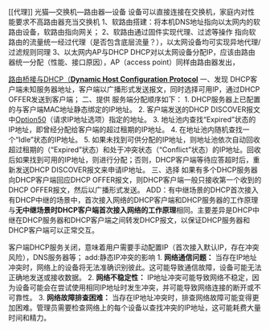 [[代理]]
光猫—交换机—路由器—设备 
	设备可以直接连接在交换机，家庭内对性能要求不高路由器充当交换机
1、软路由搭建：将本机DNS地址指向以太网内的软路由设备，软路由指向网关；
2、软路由通过固件实现代理、过滤等操作
	指向软路由的流量统一经过代理（是否包含底层流量？），以太网设备均可实现异地代理/
	过滤规则同理
3、以太网内AP与DHCP
	DHCP对以太网设备分配IP，应该由路由器统一分配（性能、接口原因），AP（access point）同样由路由器发出，


[路由桥接与DHCP（**Dynamic Host Configuration Protocol**](https://info.support.huawei.com/info-finder/encyclopedia/zh/DHCP.html)
	一、发现
		DHCP客户端未知服务器地址，客户端以广播形式发送报文，同时选择可用IP，通过DHCP OFFER发送到客户端；
	二、提供
		服务端分配顺序如下：
		1. DHCP服务器上已配置的与客户端MAC地址静态绑定的IP地址。
		2. 客户端发送的DHCP DISCOVER报文中[Option50](https://support.huawei.com/hedex/pages/EDOC1100087046AZJ0324D/10/EDOC1100087046AZJ0324D/10/resources/dc/dc_cfg_dhcp_6005.html#ZH-CN_CONCEPT_0176371535__op50)（请求IP地址选项）指定的地址。
		3. 地址池内查找“Expired”状态的IP地址，即曾经分配给客户端的超过租期的IP地址。
		4. 在地址池内随机查找一个“Idle”状态的IP地址。
		5. 如果未找到可供分配的IP地址，则地址池依次自动回收超过租期的（“Expired”状态）和处于冲突状态（“Conflict”状态）的IP地址。回收后如果找到可用的IP地址，则进行分配；否则，DHCP客户端等待应答超时后，重新发送DHCP DISCOVER报文来申请IP地址。
	三、选择
		如果有多个DHCP服务器向DHCP客户端回应DHCP OFFER报文，则DHCP客户端一般只接收第一个收到的DHCP OFFER报文，然后以广播形式发送。
ADD：有中继场景的DHCP首次接入
	有DHCP中继的场景中，首次接入网络的DHCP客户端和DHCP服务器的工作原理与**无中继场景时DHCP客户端首次接入网络的工作原理**相同。主要差异是DHCP中继在DHCP服务器和DHCP客户端之间转发DHCP报文，以保证DHCP服务器和DHCP客户端可以正常交互。


客户端DHCP服务关闭，意味着用户需要手动配置IP（首次接入默认IP，存在冲突风险），DNS服务器等；
	add:静态IP冲突的影响
		1. **网络通信问题：** 当存在IP地址冲突时，网络上的设备将无法准确识别彼此。这可能导致通信故障，设备可能无法正确地发送或接收数据。
	    2. **网络不稳定性：** IP地址冲突可能导致网络不稳定，因为设备可能会在尝试使用相同IP地址时发生冲突，并可能导致网络连接的断开或不可靠性。
	    3. **网络故障排查困难：** 当存在IP地址冲突时，排查网络故障可能变得更加困难。管理员需要检查网络上的每个设备以查找冲突的IP地址，这可能耗费大量时间和精力。


